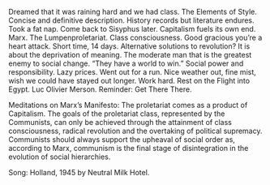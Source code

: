 Dreamed that it was raining hard and we had class. The Elements of Style. Concise and definitive description. History records but literature endures. Took a fat nap. Come back to Sisyphus later. Capitalism fuels its own end. Marx. The Lumpenproletariat. Class consciousness. Good gracious you’re a heart attack. Short time, 14 days. Alternative solutions to revolution? It is about the deprivation of meaning. The moderate man that is the greatest enemy to social change. “They have a world to win.” Social power and responsibility. Lazy prices. Went out for a run. Nice weather out, fine mist, wish we could have stayed out longer. Work hard. Rest on the Flight into Egypt. Luc Olivier Merson. Reminder: Get There There.

Meditations on Marx’s Manifesto: The proletariat comes as a product of Capitalism. The goals of the proletariat class, represented by the Communists, can only be achieved through the attainment of class consciousness, radical revolution and the overtaking of political supremacy. Communists should always support the upheaval of social order as, according to Marx, communism is the final stage of disintegration in the evolution of social hierarchies. 

Song: Holland, 1945 by Neutral Milk Hotel.